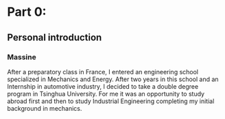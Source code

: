 # Part 0: #

## Personal introduction ##

### Massine ###
After a preparatory class in France, I entered an engineering school specialized in Mechanics and Energy. After two years in this school and an Internship in automotive industry, I decided to take a double degree program in Tsinghua University.
For me it was an opportunity to study abroad first and then to study Industrial Engineering completing my initial background in mechanics.
